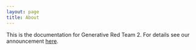 ```yaml
---
layout: page
title: About
---
```


This is the documentation for Generative Red Team 2. For details see our announcement [here](https://grt.aivillage.org/generative%20red%20team/generative-red-team-2/).